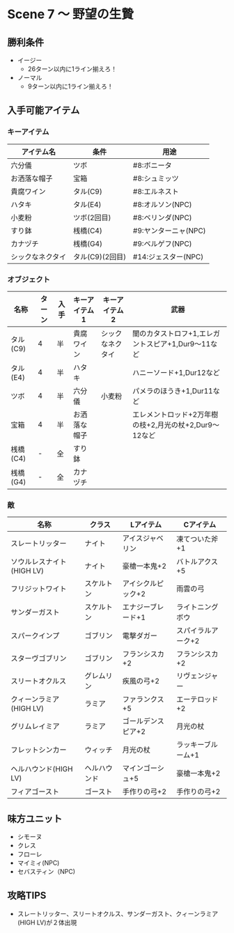 # Scene 7 ～ 野望の生贄

## 勝利条件 

- イージー
  - 26ターン以内に1ライン揃えろ！
- ノーマル
  - 9ターン以内に1ライン揃えろ！

## 入手可能アイテム 

### キーアイテム

|アイテム名|条件|用途|
|---|---|---|
|六分儀|ツボ|#8:ボニータ|
|お洒落な帽子|宝箱|#8:シュミッツ|
|貴腐ワイン|タル(C9)|#8:エルネスト|
|ハタキ|タル(E4)|#8:オルソン(NPC)|
|小麦粉|ツボ(2回目)|#8:ベリンダ(NPC)|
|すり鉢|桟橋(C4)|#9:ヤンターニャ(NPC)|
|カナヅチ|桟橋(G4)|#9:ベルゲフ(NPC)|
|シックなネクタイ|タル(C9)(2回目)|#14:ジェスター(NPC)|

### オブジェクト

|名称|ターン|入手|キーアイテム1|キーアイテム2|武器|
|---|---|---|---|---|---|
|タル(C9)|4|半|貴腐ワイン|シックなネクタイ|闇のカタストロフ+1,エレガントスピア+1,Dur9～11など|
|タル(E4)|4|半|ハタキ||ハニーソード+1,Dur12など|
|ツボ|4|半|六分儀|小麦粉|パメラのほうき+1,Dur11など|
|宝箱|4|半|お洒落な帽子||エレメントロッド+2万年樹の枝+2,月光の杖+2,Dur9～12など|
|桟橋(C4)|-|全|すり鉢|||
|桟橋(G4)|-|全|カナヅチ|||

### 敵

|名称|クラス|Lアイテム|Cアイテム|
|---|---|---|---|
|スレートリッター|ナイト|アイスジャベリン|凍てついた斧+1|
|ソウルレスナイト(HIGH LV)|ナイト|豪槍一本鬼+2|バトルアクス+5|
|フリジットワイト|スケルトン|アイシクルピック+2|雨雲の弓|
|サンダーガスト|スケルトン|エナジーブレード+1|ライトニングボウ|
|スパークインプ|ゴブリン|電撃ダガー|スパイラルアーク+2|
|スターヴゴブリン|ゴブリン|フランシスカ+2|フランシスカ+2|
|スリートオクルス|グレムリン|疾風の弓+2|リヴェンジャー|
|クィーンラミア(HIGH LV)|ラミア|ファランクス+5|エーテロッド+2|
|グリムレイミア|ラミア|ゴールデンスピア+2|月光の杖|
|フレットシンカー|ウィッチ|月光の杖|ラッキーブルーム+1|
|ヘルハウンド(HIGH LV)|ヘルハウンド|マインゴーシュ+5|豪槍一本鬼+2|
|フィアゴースト|ゴースト|手作りの弓+2|手作りの弓+2|

## 味方ユニット 

- シモーヌ
- クレス
- フローレ
- マイミィ(NPC)
- セバスティン（NPC)

## 攻略TIPS 

- スレートリッター、スリートオクルス、サンダーガスト、クィーンラミア(HIGH LV)が２体出現

